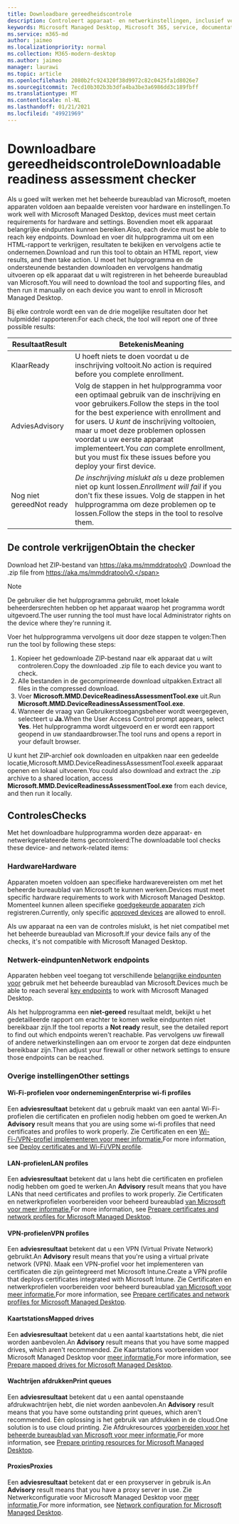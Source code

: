 ```yaml
---
title: Downloadbare gereedheidscontrole
description: Controleert apparaat- en netwerkinstellingen, inclusief vereiste eindpunten
keywords: Microsoft Managed Desktop, Microsoft 365, service, documentatie
ms.service: m365-md
author: jaimeo
ms.localizationpriority: normal
ms.collection: M365-modern-desktop
ms.author: jaimeo
manager: laurawi
ms.topic: article
ms.openlocfilehash: 2080b2fc924320f38d9972c82c0425fa1d8026e7
ms.sourcegitcommit: 7ecd10b302b3b3dfa4ba3be3a6986dd3c189fbff
ms.translationtype: MT
ms.contentlocale: nl-NL
ms.lasthandoff: 01/21/2021
ms.locfileid: "49921969"
---
```

# <a name="downloadable-readiness-assessment-checker"></a><span data-ttu-id="cedcf-104">Downloadbare gereedheidscontrole</span><span class="sxs-lookup"><span data-stu-id="cedcf-104">Downloadable readiness assessment checker</span></span>

<span data-ttu-id="cedcf-105">Als u goed wilt werken met het beheerde bureaublad van Microsoft, moeten apparaten voldoen aan bepaalde vereisten voor hardware en instellingen.</span><span class="sxs-lookup"><span data-stu-id="cedcf-105">To work well with Microsoft Managed Desktop, devices must meet certain requirements for hardware and settings.</span></span> <span data-ttu-id="cedcf-106">Bovendien moet elk apparaat belangrijke eindpunten kunnen bereiken.</span><span class="sxs-lookup"><span data-stu-id="cedcf-106">Also, each device must be able to reach key endpoints.</span></span> <span data-ttu-id="cedcf-107">Download en voer dit hulpprogramma uit om een HTML-rapport te verkrijgen, resultaten te bekijken en vervolgens actie te ondernemen.</span><span class="sxs-lookup"><span data-stu-id="cedcf-107">Download and run this tool to obtain an HTML report, view results, and then take action.</span></span> <span data-ttu-id="cedcf-108">U moet het hulpprogramma en de ondersteunende bestanden downloaden en vervolgens handmatig uitvoeren op elk apparaat dat u wilt registreren in het beheerde bureaublad van Microsoft.</span><span class="sxs-lookup"><span data-stu-id="cedcf-108">You will need to download the tool and supporting files, and then run it manually on each device you want to enroll in Microsoft Managed Desktop.</span></span>

<span data-ttu-id="cedcf-109">Bij elke controle wordt een van de drie mogelijke resultaten door het hulpmiddel rapporteren:</span><span class="sxs-lookup"><span data-stu-id="cedcf-109">For each check, the tool will report one of three possible results:</span></span>


|<span data-ttu-id="cedcf-110">Resultaat</span><span class="sxs-lookup"><span data-stu-id="cedcf-110">Result</span></span>  |<span data-ttu-id="cedcf-111">Betekenis</span><span class="sxs-lookup"><span data-stu-id="cedcf-111">Meaning</span></span>  |
|---------|---------|
|<span data-ttu-id="cedcf-112">Klaar</span><span class="sxs-lookup"><span data-stu-id="cedcf-112">Ready</span></span>     | <span data-ttu-id="cedcf-113">U hoeft niets te doen voordat u de inschrijving voltooit.</span><span class="sxs-lookup"><span data-stu-id="cedcf-113">No action is required before you complete enrollment.</span></span>        |
|<span data-ttu-id="cedcf-114">Advies</span><span class="sxs-lookup"><span data-stu-id="cedcf-114">Advisory</span></span>    | <span data-ttu-id="cedcf-115">Volg de stappen in het hulpprogramma voor een optimaal gebruik van de inschrijving en voor gebruikers.</span><span class="sxs-lookup"><span data-stu-id="cedcf-115">Follow the steps in the tool for the best experience with enrollment and for users.</span></span> <span data-ttu-id="cedcf-116">U *kunt* de inschrijving voltooien, maar u moet deze problemen oplossen voordat u uw eerste apparaat implementeert.</span><span class="sxs-lookup"><span data-stu-id="cedcf-116">You *can* complete enrollment, but you must fix these issues before you deploy your first device.</span></span>        |
|<span data-ttu-id="cedcf-117">Nog niet gereed</span><span class="sxs-lookup"><span data-stu-id="cedcf-117">Not ready</span></span> | <span data-ttu-id="cedcf-118">*De inschrijving mislukt als* u deze problemen niet op kunt lossen.</span><span class="sxs-lookup"><span data-stu-id="cedcf-118">*Enrollment will fail* if you don't fix these issues.</span></span> <span data-ttu-id="cedcf-119">Volg de stappen in het hulpprogramma om deze problemen op te lossen.</span><span class="sxs-lookup"><span data-stu-id="cedcf-119">Follow the steps in the tool to resolve them.</span></span>        |

## <a name="obtain-the-checker"></a><span data-ttu-id="cedcf-120">De controle verkrijgen</span><span class="sxs-lookup"><span data-stu-id="cedcf-120">Obtain the checker</span></span>

<span data-ttu-id="cedcf-121">Download het ZIP-bestand van https://aka.ms/mmddratoolv0 .</span><span class="sxs-lookup"><span data-stu-id="cedcf-121">Download the .zip file from https://aka.ms/mmddratoolv0.</span></span>

> [!NOTE]
> <span data-ttu-id="cedcf-122">De gebruiker die het hulpprogramma gebruikt, moet lokale beheerdersrechten hebben op het apparaat waarop het programma wordt uitgevoerd.</span><span class="sxs-lookup"><span data-stu-id="cedcf-122">The user running the tool must have local Administrator rights on the device where they're running it.</span></span>

 <span data-ttu-id="cedcf-123">Voer het hulpprogramma vervolgens uit door deze stappen te volgen:</span><span class="sxs-lookup"><span data-stu-id="cedcf-123">Then run the tool by following these steps:</span></span>

1. <span data-ttu-id="cedcf-124">Kopieer het gedownloade ZIP-bestand naar elk apparaat dat u wilt controleren.</span><span class="sxs-lookup"><span data-stu-id="cedcf-124">Copy the downloaded .zip file to each device you want to check.</span></span>
2. <span data-ttu-id="cedcf-125">Alle bestanden in de gecomprimeerde download uitpakken.</span><span class="sxs-lookup"><span data-stu-id="cedcf-125">Extract all files in the compressed download.</span></span>
3. <span data-ttu-id="cedcf-126">Voer **Microsoft.MMD.DeviceReadinessAssessmentTool.exe** uit.</span><span class="sxs-lookup"><span data-stu-id="cedcf-126">Run **Microsoft.MMD.DeviceReadinessAssessmentTool.exe**.</span></span>
4. <span data-ttu-id="cedcf-127">Wanneer de vraag van Gebruikerstoegangsbeheer wordt weergegeven, selecteert u **Ja.**</span><span class="sxs-lookup"><span data-stu-id="cedcf-127">When the User Access Control prompt appears, select **Yes**.</span></span> <span data-ttu-id="cedcf-128">Het hulpprogramma wordt uitgevoerd en er wordt een rapport geopend in uw standaardbrowser.</span><span class="sxs-lookup"><span data-stu-id="cedcf-128">The tool runs and opens a report in your default browser.</span></span>

<span data-ttu-id="cedcf-129">U kunt het ZIP-archief ook downloaden en  uitpakken naar een gedeelde locatie,Microsoft.MMD.DeviceReadinessAssessmentTool.exeelk apparaat openen en lokaal uitvoeren.</span><span class="sxs-lookup"><span data-stu-id="cedcf-129">You could also download and extract the .zip archive to a shared location, access **Microsoft.MMD.DeviceReadinessAssessmentTool.exe** from each device, and then run it locally.</span></span>


## <a name="checks"></a><span data-ttu-id="cedcf-130">Controles</span><span class="sxs-lookup"><span data-stu-id="cedcf-130">Checks</span></span>

<span data-ttu-id="cedcf-131">Met het downloadbare hulpprogramma worden deze apparaat- en netwerkgerelateerde items gecontroleerd:</span><span class="sxs-lookup"><span data-stu-id="cedcf-131">The downloadable tool checks these device- and network-related items:</span></span>

### <a name="hardware"></a><span data-ttu-id="cedcf-132">Hardware</span><span class="sxs-lookup"><span data-stu-id="cedcf-132">Hardware</span></span>

<span data-ttu-id="cedcf-133">Apparaten moeten voldoen aan specifieke hardwarevereisten om met het beheerde bureaublad van Microsoft te kunnen werken.</span><span class="sxs-lookup"><span data-stu-id="cedcf-133">Devices must meet specific hardware requirements to work with Microsoft Managed Desktop.</span></span> <span data-ttu-id="cedcf-134">Momenteel kunnen alleen specifieke [goedgekeurde apparaten](../service-description/device-list.md) zich registreren.</span><span class="sxs-lookup"><span data-stu-id="cedcf-134">Currently, only specific [approved devices](../service-description/device-list.md) are allowed to enroll.</span></span> 

<span data-ttu-id="cedcf-135">Als uw apparaat na een van de controles mislukt, is het niet compatibel met het beheerde bureaublad van Microsoft.</span><span class="sxs-lookup"><span data-stu-id="cedcf-135">If your device fails any of the checks, it's not compatible with Microsoft Managed Desktop.</span></span>

### <a name="network-endpoints"></a><span data-ttu-id="cedcf-136">Netwerk-eindpunten</span><span class="sxs-lookup"><span data-stu-id="cedcf-136">Network endpoints</span></span>

<span data-ttu-id="cedcf-137">Apparaten hebben veel toegang tot verschillende [belangrijke eindpunten voor](network.md) gebruik met het beheerde bureaublad van Microsoft.</span><span class="sxs-lookup"><span data-stu-id="cedcf-137">Devices much be able to reach several [key endpoints](network.md) to work with Microsoft Managed Desktop.</span></span>

<span data-ttu-id="cedcf-138">Als het hulpprogramma een **niet-gereed** resultaat meldt, bekijkt u het gedetailleerde rapport om erachter te komen welke eindpunten niet bereikbaar zijn.</span><span class="sxs-lookup"><span data-stu-id="cedcf-138">If the tool reports a **Not ready** result, see the detailed report to find out which endpoints weren't reachable.</span></span> <span data-ttu-id="cedcf-139">Pas vervolgens uw firewall of andere netwerkinstellingen aan om ervoor te zorgen dat deze eindpunten bereikbaar zijn.</span><span class="sxs-lookup"><span data-stu-id="cedcf-139">Then adjust your firewall or other network settings to ensure those endpoints can be reached.</span></span>

### <a name="other-settings"></a><span data-ttu-id="cedcf-140">Overige instellingen</span><span class="sxs-lookup"><span data-stu-id="cedcf-140">Other settings</span></span>

#### <a name="enterprise-wi-fi-profiles"></a><span data-ttu-id="cedcf-141">Wi-Fi-profielen voor ondernemingen</span><span class="sxs-lookup"><span data-stu-id="cedcf-141">Enterprise wi-fi profiles</span></span>

<span data-ttu-id="cedcf-142">Een **adviesresultaat** betekent dat u gebruik maakt van een aantal Wi-Fi-profielen die certificaten en profielen nodig hebben om goed te werken.</span><span class="sxs-lookup"><span data-stu-id="cedcf-142">An **Advisory** result means that you are using some wi-fi profiles that need certificates and profiles to work properly.</span></span> <span data-ttu-id="cedcf-143">Zie Certificaten en een [Wi-Fi-/VPN-profiel implementeren voor meer informatie.](certs-wifi-lan.md#deploy-certificates-and-wi-fivpn-profile)</span><span class="sxs-lookup"><span data-stu-id="cedcf-143">For more information, see [Deploy certificates and Wi-Fi/VPN profile](certs-wifi-lan.md#deploy-certificates-and-wi-fivpn-profile).</span></span>

#### <a name="lan-profiles"></a><span data-ttu-id="cedcf-144">LAN-profielen</span><span class="sxs-lookup"><span data-stu-id="cedcf-144">LAN profiles</span></span>

<span data-ttu-id="cedcf-145">Een **adviesresultaat** betekent dat u lans hebt die certificaten en profielen nodig hebben om goed te werken.</span><span class="sxs-lookup"><span data-stu-id="cedcf-145">An **Advisory** result means that you have LANs that need certificates and profiles to work properly.</span></span> <span data-ttu-id="cedcf-146">Zie Certificaten en netwerkprofielen voorbereiden voor beheerd bureaublad [van Microsoft voor meer informatie.](certs-wifi-lan.md)</span><span class="sxs-lookup"><span data-stu-id="cedcf-146">For more information, see [Prepare certificates and network profiles for Microsoft Managed Desktop](certs-wifi-lan.md).</span></span>

#### <a name="vpn-profiles"></a><span data-ttu-id="cedcf-147">VPN-profielen</span><span class="sxs-lookup"><span data-stu-id="cedcf-147">VPN profiles</span></span>

<span data-ttu-id="cedcf-148">Een **adviesresultaat** betekent dat u een VPN (Virtual Private Network) gebruikt.</span><span class="sxs-lookup"><span data-stu-id="cedcf-148">An **Advisory** result means that you're using a virtual private network (VPN).</span></span> <span data-ttu-id="cedcf-149">Maak een VPN-profiel voor het implementeren van certificaten die zijn geïntegreerd met Microsoft Intune.</span><span class="sxs-lookup"><span data-stu-id="cedcf-149">Create a VPN profile that deploys certificates integrated with Microsoft Intune.</span></span> <span data-ttu-id="cedcf-150">Zie Certificaten en netwerkprofielen voorbereiden voor beheerd bureaublad [van Microsoft voor meer informatie.](certs-wifi-lan.md)</span><span class="sxs-lookup"><span data-stu-id="cedcf-150">For more information, see [Prepare certificates and network profiles for Microsoft Managed Desktop](certs-wifi-lan.md).</span></span>

#### <a name="mapped-drives"></a><span data-ttu-id="cedcf-151">Kaartstations</span><span class="sxs-lookup"><span data-stu-id="cedcf-151">Mapped drives</span></span>

<span data-ttu-id="cedcf-152">Een **adviesresultaat** betekent dat u een aantal kaartstations hebt, die niet worden aanbevolen.</span><span class="sxs-lookup"><span data-stu-id="cedcf-152">An **Advisory** result means that you have some mapped drives, which aren't recommended.</span></span> <span data-ttu-id="cedcf-153">Zie Kaartstations voorbereiden voor Microsoft Managed Desktop voor [meer informatie.](mapped-drives.md)</span><span class="sxs-lookup"><span data-stu-id="cedcf-153">For more information, see [Prepare mapped drives for Microsoft Managed Desktop](mapped-drives.md).</span></span>

#### <a name="print-queues"></a><span data-ttu-id="cedcf-154">Wachtrijen afdrukken</span><span class="sxs-lookup"><span data-stu-id="cedcf-154">Print queues</span></span>

<span data-ttu-id="cedcf-155">Een **adviesresultaat** betekent dat u een aantal openstaande afdrukwachtrijen hebt, die niet worden aanbevolen.</span><span class="sxs-lookup"><span data-stu-id="cedcf-155">An **Advisory** result means that you have some outstanding print queues, which aren't recommended.</span></span> <span data-ttu-id="cedcf-156">Eén oplossing is het gebruik van afdrukken in de cloud.</span><span class="sxs-lookup"><span data-stu-id="cedcf-156">One solution is to use cloud printing.</span></span> <span data-ttu-id="cedcf-157">Zie Afdrukresources [voorbereiden voor het beheerde bureaublad van Microsoft voor meer informatie.](printing.md)</span><span class="sxs-lookup"><span data-stu-id="cedcf-157">For more information, see [Prepare printing resources for Microsoft Managed Desktop](printing.md).</span></span>

#### <a name="proxies"></a><span data-ttu-id="cedcf-158">Proxies</span><span class="sxs-lookup"><span data-stu-id="cedcf-158">Proxies</span></span>

<span data-ttu-id="cedcf-159">Een **adviesresultaat** betekent dat er een proxyserver in gebruik is.</span><span class="sxs-lookup"><span data-stu-id="cedcf-159">An **Advisory** result means that you have a proxy server in use.</span></span> <span data-ttu-id="cedcf-160">Zie Netwerkconfiguratie voor Microsoft Managed Desktop voor [meer informatie.](network.md)</span><span class="sxs-lookup"><span data-stu-id="cedcf-160">For more information, see [Network configuration for Microsoft Managed Desktop](network.md).</span></span>

